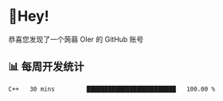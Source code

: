 # 👋Hey!
恭喜您发现了一个蒟蒻 OIer 的 GitHub 账号

## 📊 每周开发统计
<!--START_SECTION:waka-->
```text
C++   30 mins         █████████████████████████   100.00 % 
```
<!--END_SECTION:waka-->
